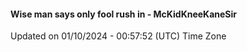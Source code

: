 #### Wise man says only fool rush in - McKidKneeKaneSir
Updated on 01/10/2024 - 00:57:52 (UTC) Time Zone
